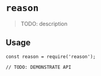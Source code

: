 # `reason`

> TODO: description

## Usage

```
const reason = require('reason');

// TODO: DEMONSTRATE API
```
